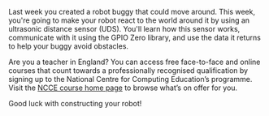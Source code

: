 Last week you created a robot buggy that could move around. This week, you're going to make your robot react to the world around it by using an ultrasonic distance sensor (UDS). You'll learn how this sensor works, communicate with it using the GPIO Zero library, and use the data it returns to help your buggy avoid obstacles.

Are you a teacher in England? You can access free face-to-face and online courses that count towards a professionally recognised qualification by signing up to the National Centre for Computing Education’s programme. Visit the [NCCE course home page](https://teachcomputing.org/courses) to browse what’s on offer for you.

Good luck with constructing your robot!
